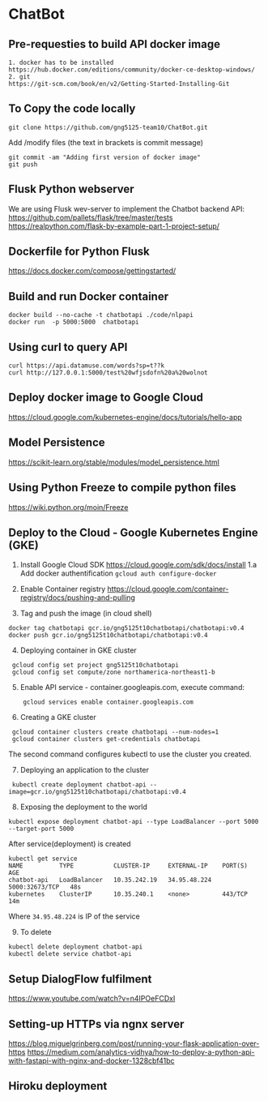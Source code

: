 # ChatBot

## Pre-requesties to build API docker image
	1. docker has to be installed
	https://hub.docker.com/editions/community/docker-ce-desktop-windows/
	2. git
	https://git-scm.com/book/en/v2/Getting-Started-Installing-Git

## To Copy the code locally
```
git clone https://github.com/gng5125-team10/ChatBot.git
```
Add /modify files (the text in brackets is commit message)
```
git commit -am "Adding first version of docker image"
git push
```

## Flusk Python webserver
We are using Flusk wev-server to implement the Chatbot backend API:
https://github.com/pallets/flask/tree/master/tests
https://realpython.com/flask-by-example-part-1-project-setup/

## Dockerfile for Python Flusk
https://docs.docker.com/compose/gettingstarted/

## Build and run Docker container
```
docker build --no-cache -t chatbotapi ./code/nlpapi
docker run  -p 5000:5000  chatbotapi
```

## Using curl to query API
```
curl https://api.datamuse.com/words?sp=t??k
curl http://127.0.0.1:5000/test%20wfjsdofn%20a%20wolnot
```

## Deploy docker image to Google Cloud
https://cloud.google.com/kubernetes-engine/docs/tutorials/hello-app




## Model Persistence
https://scikit-learn.org/stable/modules/model_persistence.html


## Using Python Freeze to compile python files
https://wiki.python.org/moin/Freeze


## Deploy to the Cloud - Google Kubernetes Engine (GKE)
1. Install Google Cloud SDK
https://cloud.google.com/sdk/docs/install
1.a Add docker authentification
```gcloud auth configure-docker```

2. Enable Container registry
https://cloud.google.com/container-registry/docs/pushing-and-pulling

3. Tag and push the image (in cloud shell)
```
docker tag chatbotapi gcr.io/gng5125t10chatbotapi/chatbotapi:v0.4
docker push gcr.io/gng5125t10chatbotapi/chatbotapi:v0.4
```

4.  Deploying container in GKE cluster
````
 gcloud config set project gng5125t10chatbotapi
 gcloud config set compute/zone northamerica-northeast1-b
````

5. Enable API service - container.googleapis.com, execute command:

````
	gcloud services enable container.googleapis.com 
`````

6. Creating a GKE cluster
````
 gcloud container clusters create chatbotapi --num-nodes=1
 gcloud container clusters get-credentials chatbotapi
````
 The second command configures kubectl to use the cluster you created.

7. Deploying an application to the cluster
```` 
 kubectl create deployment chatbot-api --image=gcr.io/gng5125t10chatbotapi/chatbotapi:v0.4
````
8. Exposing the deployment to the world
````
kubectl expose deployment chatbot-api --type LoadBalancer --port 5000 --target-port 5000
````

After service(deployment) is created 
````
kubectl get service
NAME          TYPE           CLUSTER-IP     EXTERNAL-IP    PORT(S)          AGE
chatbot-api   LoadBalancer   10.35.242.19   34.95.48.224   5000:32673/TCP   48s
kubernetes    ClusterIP      10.35.240.1    <none>         443/TCP          14m
````
Where ```34.95.48.224``` is IP of the service

9. To delete
````
kubectl delete deployment chatbot-api
kubectl delete service chatbot-api
````


## Setup DialogFlow fulfilment
https://www.youtube.com/watch?v=n4IPOeFCDxI

## Setting-up HTTPs via ngnx server
https://blog.miguelgrinberg.com/post/running-your-flask-application-over-https
https://medium.com/analytics-vidhya/how-to-deploy-a-python-api-with-fastapi-with-nginx-and-docker-1328cbf41bc


## Hiroku deployment
